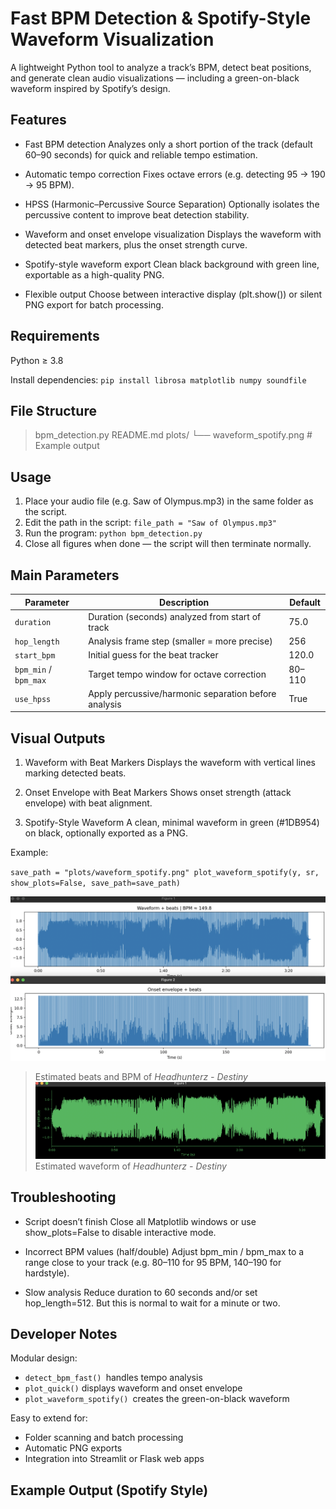 # Fast BPM Detection & Spotify-Style Waveform Visualization
A lightweight Python tool to analyze a track’s BPM, detect beat positions, and generate clean audio visualizations — including a green-on-black waveform inspired by Spotify’s design.

## Features

- Fast BPM detection
Analyzes only a short portion of the track (default 60–90 seconds) for quick and reliable tempo estimation.

- Automatic tempo correction
Fixes octave errors (e.g. detecting 95 → 190 → 95 BPM).

- HPSS (Harmonic–Percussive Source Separation)
Optionally isolates the percussive content to improve beat detection stability.

- Waveform and onset envelope visualization
Displays the waveform with detected beat markers, plus the onset strength curve.

- Spotify-style waveform export
Clean black background with green line, exportable as a high-quality PNG.

- Flexible output
Choose between interactive display (plt.show()) or silent PNG export for batch processing.

## Requirements
Python ≥ 3.8

Install dependencies:
`pip install librosa matplotlib numpy soundfile
`

## File Structure
> bpm_detection.py
> README.md
> plots/
└── waveform_spotify.png   # Example output

## Usage

1. Place your audio file (e.g. Saw of Olympus.mp3) in the same folder as the script.
2. Edit the path in the script:
`file_path = "Saw of Olympus.mp3"`
3. Run the program:
`python bpm_detection.py`
4. Close all figures when done — the script will then terminate normally.

## Main Parameters


| Parameter             | Description                                          | Default |
| --------------------- | ---------------------------------------------------- | ------- |
| `duration`            | Duration (seconds) analyzed from start of track      | 75.0    |
| `hop_length`          | Analysis frame step (smaller = more precise)         | 256     |
| `start_bpm`           | Initial guess for the beat tracker                   | 120.0   |
| `bpm_min` / `bpm_max` | Target tempo window for octave correction            | 80–110  |
| `use_hpss`            | Apply percussive/harmonic separation before analysis | True    |

## Visual Outputs
1. Waveform with Beat Markers
Displays the waveform with vertical lines marking detected beats.

2. Onset Envelope with Beat Markers
Shows onset strength (attack envelope) with beat alignment.

3. Spotify-Style Waveform
A clean, minimal waveform in green (#1DB954) on black, optionally exported as a PNG.

Example:

`save_path = "plots/waveform_spotify.png"
plot_waveform_spotify(y, sr, show_plots=False, save_path=save_path)`

![Result](https://github.com/LioCrea/BPM-Detection/blob/main/picture-3.png)
> Estimated beats and BPM of _Headhunterz - Destiny_
![Result](https://github.com/LioCrea/BPM-Detection/blob/main/picture-4.png)
> Estimated waveform of _Headhunterz - Destiny_

## Troubleshooting

- Script doesn’t finish
Close all Matplotlib windows or use show_plots=False to disable interactive mode.

- Incorrect BPM values (half/double)
Adjust bpm_min / bpm_max to a range close to your track (e.g. 80–110 for 95 BPM, 140–190 for hardstyle).

- Slow analysis
Reduce duration to 60 seconds and/or set hop_length=512.
But this is normal to wait for a minute or two.

## Developer Notes
Modular design:
- `detect_bpm_fast() `handles tempo analysis
- `plot_quick()` displays waveform and onset envelope
- `plot_waveform_spotify() `creates the green-on-black waveform

Easy to extend for:
- Folder scanning and batch processing
- Automatic PNG exports
- Integration into Streamlit or Flask web apps

## Example Output (Spotify Style)
